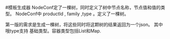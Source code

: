 
#模板生成器
NodeConf定了一棵树，同时定义了树中节点名称，节点值和值的类型。
NodeConf中 productId , family ,type 。定义了一棵树。

第一版的需求是生成一棵树，将这些同时将这颗树的结果返回为一个json。
其中哦type支持  基础类型。容器类型包括List和Map.

